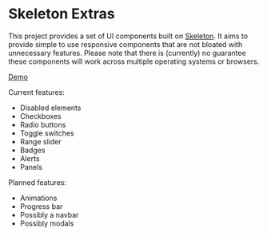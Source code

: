 # Skeleton Extras

This project provides a set of UI components built on [Skeleton](http://getskeleton.com/). It aims to provide simple to use responsive components that are not bloated with unnecessary features. Please note that there is (currently) no guarantee these components will work across multiple operating systems or browsers.

[Demo](https://floriandejonckheere.be/skeleton-extras/)

Current features:

- Disabled elements
- Checkboxes
- Radio buttons
- Toggle switches
- Range slider
- Badges
- Alerts
- Panels

Planned features:

- Animations
- Progress bar
- Possibly a navbar
- Possibly modals
